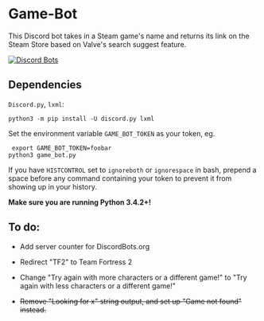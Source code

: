 # Game-Bot

This Discord bot takes in a Steam game's name and returns its link on the Steam Store based on Valve's search suggest feature.

[![Discord Bots](https://discordbots.org/api/widget/397546577314578433.svg)](https://discordbots.org/bot/397546577314578433)

## Dependencies

`Discord.py`, `lxml`:
```
python3 -m pip install -U discord.py lxml
```

Set the environment variable `GAME_BOT_TOKEN` as your token, eg.

```
 export GAME_BOT_TOKEN=foobar
python3 game_bot.py
```

If you have `HISTCONTROL` set to `ignoreboth` or `ignorespace` in bash,
prepend a space before any command containing your token to prevent it from
showing up in your history.

**Make sure you are running Python 3.4.2+!**

## To do:

* Add server counter for DiscordBots.org

* Redirect "TF2" to Team Fortress 2

* Change "Try again with more characters or a different game!" to "Try again with less characters or a different game!"

* <del>Remove "Looking for x" string output, and set up "Game not found" instead.</del>
